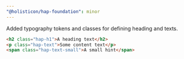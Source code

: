 ```yaml
---
"@holisticon/hap-foundation": minor
---
```


Added typography tokens and classes for defining heading and texts.

```html
<h2 class="hap-h1">A heading text</h2>
<p class="hap-text">Some content text</p>
<span class="hap-text-small">A small hint</span>
```
